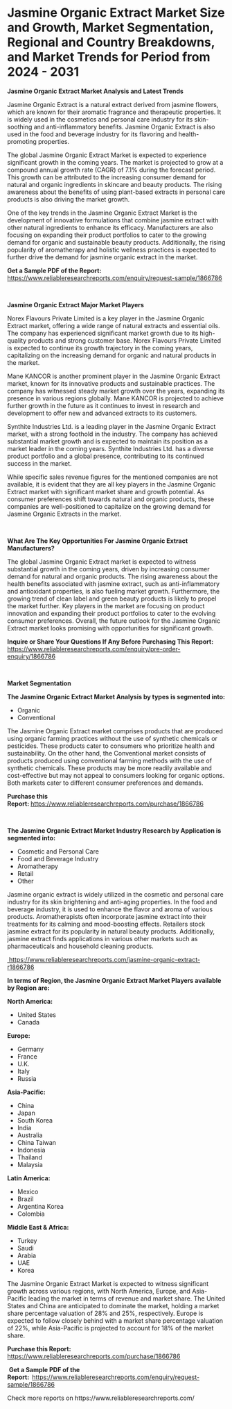 <p><h1>Jasmine Organic Extract Market Size and Growth, Market Segmentation, Regional and Country Breakdowns, and Market Trends for Period from 2024 -  2031</h1></p><p><strong>Jasmine Organic Extract Market Analysis and Latest Trends</strong></p>
<p><p>Jasmine Organic Extract is a natural extract derived from jasmine flowers, which are known for their aromatic fragrance and therapeutic properties. It is widely used in the cosmetics and personal care industry for its skin-soothing and anti-inflammatory benefits. Jasmine Organic Extract is also used in the food and beverage industry for its flavoring and health-promoting properties.</p><p>The global Jasmine Organic Extract Market is expected to experience significant growth in the coming years. The market is projected to grow at a compound annual growth rate (CAGR) of 7.1% during the forecast period. This growth can be attributed to the increasing consumer demand for natural and organic ingredients in skincare and beauty products. The rising awareness about the benefits of using plant-based extracts in personal care products is also driving the market growth.</p><p>One of the key trends in the Jasmine Organic Extract Market is the development of innovative formulations that combine jasmine extract with other natural ingredients to enhance its efficacy. Manufacturers are also focusing on expanding their product portfolios to cater to the growing demand for organic and sustainable beauty products. Additionally, the rising popularity of aromatherapy and holistic wellness practices is expected to further drive the demand for jasmine organic extract in the market.</p></p>
<p><strong>Get a Sample PDF of the Report:&nbsp;</strong> <a href="https://www.reliableresearchreports.com/enquiry/request-sample/1866786">https://www.reliableresearchreports.com/enquiry/request-sample/1866786</a></p>
<p>&nbsp;</p>
<p><strong>Jasmine Organic Extract Major Market Players</strong></p>
<p><p>Norex Flavours Private Limited is a key player in the Jasmine Organic Extract market, offering a wide range of natural extracts and essential oils. The company has experienced significant market growth due to its high-quality products and strong customer base. Norex Flavours Private Limited is expected to continue its growth trajectory in the coming years, capitalizing on the increasing demand for organic and natural products in the market.</p><p>Mane KANCOR is another prominent player in the Jasmine Organic Extract market, known for its innovative products and sustainable practices. The company has witnessed steady market growth over the years, expanding its presence in various regions globally. Mane KANCOR is projected to achieve further growth in the future as it continues to invest in research and development to offer new and advanced extracts to its customers.</p><p>Synthite Industries Ltd. is a leading player in the Jasmine Organic Extract market, with a strong foothold in the industry. The company has achieved substantial market growth and is expected to maintain its position as a market leader in the coming years. Synthite Industries Ltd. has a diverse product portfolio and a global presence, contributing to its continued success in the market.</p><p>While specific sales revenue figures for the mentioned companies are not available, it is evident that they are all key players in the Jasmine Organic Extract market with significant market share and growth potential. As consumer preferences shift towards natural and organic products, these companies are well-positioned to capitalize on the growing demand for Jasmine Organic Extracts in the market.</p></p>
<p>&nbsp;</p>
<p><strong>What Are The Key Opportunities For Jasmine Organic Extract Manufacturers?</strong></p>
<p><p>The global Jasmine Organic Extract market is expected to witness substantial growth in the coming years, driven by increasing consumer demand for natural and organic products. The rising awareness about the health benefits associated with jasmine extract, such as anti-inflammatory and antioxidant properties, is also fueling market growth. Furthermore, the growing trend of clean label and green beauty products is likely to propel the market further. Key players in the market are focusing on product innovation and expanding their product portfolios to cater to the evolving consumer preferences. Overall, the future outlook for the Jasmine Organic Extract market looks promising with opportunities for significant growth.</p></p>
<p><strong>Inquire or Share Your Questions If Any Before Purchasing This Report:</strong> <a href="https://www.reliableresearchreports.com/enquiry/pre-order-enquiry/1866786">https://www.reliableresearchreports.com/enquiry/pre-order-enquiry/1866786</a></p>
<p>&nbsp;</p>
<p><strong>Market Segmentation</strong></p>
<p><strong>The Jasmine Organic Extract Market Analysis by types is segmented into:</strong></p>
<p><ul><li>Organic</li><li>Conventional</li></ul></p>
<p><p>The Jasmine Organic Extract market comprises products that are produced using organic farming practices without the use of synthetic chemicals or pesticides. These products cater to consumers who prioritize health and sustainability. On the other hand, the Conventional market consists of products produced using conventional farming methods with the use of synthetic chemicals. These products may be more readily available and cost-effective but may not appeal to consumers looking for organic options. Both markets cater to different consumer preferences and demands.</p></p>
<p><strong>Purchase this Report:&nbsp;</strong><a href="https://www.reliableresearchreports.com/purchase/1866786">https://www.reliableresearchreports.com/purchase/1866786</a></p>
<p>&nbsp;</p>
<p><strong>The Jasmine Organic Extract Market Industry Research by Application is segmented into:</strong></p>
<p><ul><li>Cosmetic and Personal Care</li><li>Food and Beverage Industry</li><li>Aromatherapy</li><li>Retail</li><li>Other</li></ul></p>
<p><p>Jasmine organic extract is widely utilized in the cosmetic and personal care industry for its skin brightening and anti-aging properties. In the food and beverage industry, it is used to enhance the flavor and aroma of various products. Aromatherapists often incorporate jasmine extract into their treatments for its calming and mood-boosting effects. Retailers stock jasmine extract for its popularity in natural beauty products. Additionally, jasmine extract finds applications in various other markets such as pharmaceuticals and household cleaning products.</p></p>
<p><a href="https://www.reliableresearchreports.com/jasmine-organic-extract-r1866786">&nbsp;https://www.reliableresearchreports.com/jasmine-organic-extract-r1866786</a></p>
<p><strong>In terms of Region, the Jasmine Organic Extract Market Players available by Region are:</strong></p>
<p>
    <p> <strong> North America: </strong>
        <ul>
            <li>United States</li>
            <li>Canada</li>
        </ul>
        </p> 
    <p> <strong> Europe: </strong>
        <ul>
            <li>Germany</li>
            <li>France</li>
            <li>U.K.</li>
            <li>Italy</li>
            <li>Russia</li>
        </ul>
        </p> 
    <p> <strong> Asia-Pacific: </strong>
        <ul>
            <li>China</li>
            <li>Japan</li>
            <li>South Korea</li>
            <li>India</li>
            <li>Australia</li>
            <li>China Taiwan</li>
            <li>Indonesia</li>
            <li>Thailand</li>
            <li>Malaysia</li>
        </ul>
        </p> 
    <p> <strong> Latin America: </strong>
        <ul>
            <li>Mexico</li>
            <li>Brazil</li>
            <li>Argentina Korea</li>
            <li>Colombia</li>
        </ul>
        </p> 
    <p> <strong> Middle East & Africa: </strong>
        <ul>
            <li>Turkey</li>
            <li>Saudi</li>
            <li>Arabia</li>
            <li>UAE</li>
            <li>Korea</li>
        </ul>
    </p>
    </p>
<p><p>The Jasmine Organic Extract Market is expected to witness significant growth across various regions, with North America, Europe, and Asia-Pacific leading the market in terms of revenue and market share. The United States and China are anticipated to dominate the market, holding a market share percentage valuation of 28% and 25%, respectively. Europe is expected to follow closely behind with a market share percentage valuation of 22%, while Asia-Pacific is projected to account for 18% of the market share.</p></p>
<p><strong>Purchase this Report: </strong><a href="https://www.reliableresearchreports.com/purchase/1866786">https://www.reliableresearchreports.com/purchase/1866786</a></p>
<p>&nbsp;<strong>Get a Sample PDF of the Report:&nbsp;&nbsp;</strong><a href="https://www.reliableresearchreports.com/enquiry/request-sample/1866786">https://www.reliableresearchreports.com/enquiry/request-sample/1866786</a></p>
<p><strong></strong></p>
<p>Check more reports on https://www.reliableresearchreports.com/</p>